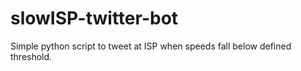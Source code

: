 # slowISP-twitter-bot

Simple python script to tweet at ISP when speeds fall below defined threshold. 
